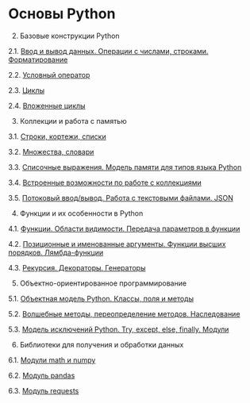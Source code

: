 # Основы Python

2. Базовые конструкции Python

2.1. [Ввод и вывод данных. Операции с числами, строками. Форматирование](src/tasks21.ipynb)

2.2. [Условный оператор](src/tasks22.ipynb)

2.3. [Циклы](src/tasks23.ipynb)

2.4. [Вложенные циклы](src/tasks24.ipynb)

3. Коллекции и работа с памятью

3.1. [Строки, кортежи, списки](src/tasks31.ipynb)

3.2. [Множества, словари](src/tasks32.ipynb)

3.3. [Списочные выражения. Модель памяти для типов языка Python](src/tasks33.ipynb)

3.4. [Встроенные возможности по работе с коллекциями](src/tasks34.ipynb)

3.5. [Потоковый ввод/вывод. Работа с текстовыми файлами. JSON](src/tasks35.ipynb)

4. Функции и их особенности в Python

4.1. [Функции. Области видимости. Передача параметров в функции](src/tasks41.ipynb)

4.2. [Позиционные и именованные аргументы. Функции высших порядков. Лямбда-функции](src/tasks42.ipynb)

4.3. [Рекурсия. Декораторы. Генераторы](src/tasks43.ipynb)

5. Объектно-ориентированное программирование

5.1. [Объектная модель Python. Классы, поля и методы](src/tasks51.ipynb)

5.2. [Волшебные методы, переопределение методов. Наследование](src/tasks52.ipynb)

5.3. [Модель исключений Python. Try, except, else, finally. Модули](src/tasks53.ipynb)

6. Библиотеки для получения и обработки данных

6.1. [Модули math и numpy](src/tasks61.ipynb)

6.2. [Модуль pandas](src/tasks62.ipynb)

6.3. [Модуль requests](src/tasks63.ipynb)
